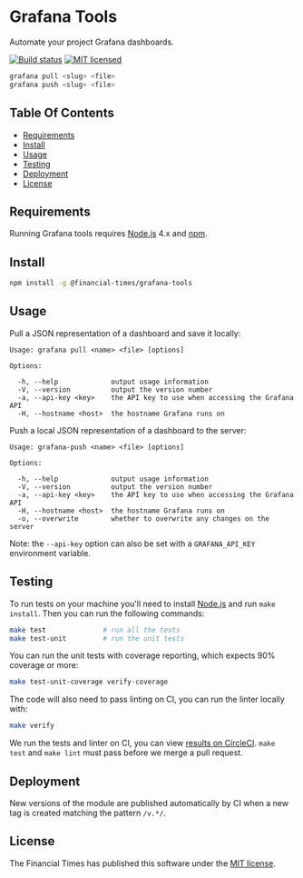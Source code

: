 
Grafana Tools
=============

Automate your project Grafana dashboards.

[![Build status](https://img.shields.io/circleci/project/Financial-Times/grafana-tools.svg)][ci]
[![MIT licensed](https://img.shields.io/badge/license-MIT-blue.svg)][license]

```sh
grafana pull <slug> <file>
grafana push <slug> <file>
```


Table Of Contents
-----------------

  * [Requirements](#requirements)
  * [Install](#install)
  * [Usage](#usage)
  * [Testing](#testing)
  * [Deployment](#deployment)
  * [License](#license)


Requirements
------------

Running Grafana tools requires [Node.js] 4.x and [npm].


Install
-------

```sh
npm install -g @financial-times/grafana-tools
```

Usage
-----

Pull a JSON representation of a dashboard and save it locally:

```
Usage: grafana pull <name> <file> [options]

Options:

  -h, --help             output usage information
  -V, --version          output the version number
  -a, --api-key <key>    the API key to use when accessing the Grafana API
  -H, --hostname <host>  the hostname Grafana runs on
```

Push a local JSON representation of a dashboard to the server:

```
Usage: grafana-push <name> <file> [options]

Options:

  -h, --help             output usage information
  -V, --version          output the version number
  -a, --api-key <key>    the API key to use when accessing the Grafana API
  -H, --hostname <host>  the hostname Grafana runs on
  -o, --overwrite        whether to overwrite any changes on the server
```

Note: the `--api-key` option can also be set with a `GRAFANA_API_KEY` environment variable.


Testing
-------

To run tests on your machine you'll need to install [Node.js] and run `make install`. Then you can run the following commands:

```sh
make test              # run all the tests
make test-unit         # run the unit tests
```

You can run the unit tests with coverage reporting, which expects 90% coverage or more:

```sh
make test-unit-coverage verify-coverage
```

The code will also need to pass linting on CI, you can run the linter locally with:

```sh
make verify
```

We run the tests and linter on CI, you can view [results on CircleCI][ci]. `make test` and `make lint` must pass before we merge a pull request.


Deployment
----------

New versions of the module are published automatically by CI when a new tag is created matching the pattern `/v.*/`.


License
-------

The Financial Times has published this software under the [MIT license][license].



[ci]: https://circleci.com/gh/Financial-Times/grafana-tools
[license]: http://opensource.org/licenses/MIT
[node.js]: https://nodejs.org/
[npm]: https://www.npmjs.com/
[semver]: http://semver.org/
